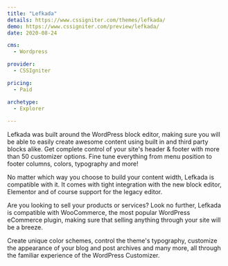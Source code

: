 ```yaml
---
title: "Lefkada"
details: https://www.cssigniter.com/themes/lefkada/
demo: https://www.cssigniter.com/preview/lefkada/
date: 2020-08-24

cms: 
  - Wordpress

provider: 
  - CSSIgniter

pricing:
  - Paid

archetype:
  - Explorer
  
---
```


Lefkada was built around the WordPress block editor, making sure you will be able to easily create awesome content using built in and third party blocks alike. Get complete control of your site's header & footer with more than 50 customizer options. Fine tune everything from menu position to footer columns, colors, typography and more!

No matter which way you choose to build your content width, Lefkada is compatible with it. It comes with tight integration with the new block editor, Elementor and of course support for the legacy editor.

Are you looking to sell your products or services? Look no further, Lefkada is compatible with WooCommerce, the most popular WordPress eCommerce plugin, making sure that selling anything through your site will be a breeze.

Create unique color schemes, control the theme's typography, customize the appearance of your blog and post archives and many more, all through the familiar experience of the WordPress Customizer.
